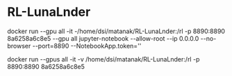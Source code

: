 # RL-LunaLnder
docker run --gpu all -it -/home/dsi/matanak/RL-LunaLnder:/rl -p 8890:8890 8a6258a6c8e5
--gpu all
jupyter-notebook --allow-root --ip 0.0.0.0 --no-browser --port=8890 --NotebookApp.token=''


 docker run --gpus all -it -v /home/dsi/matanak/RL-LunaLnder:/rl -p 8890:8890 8a6258a6c8e5
